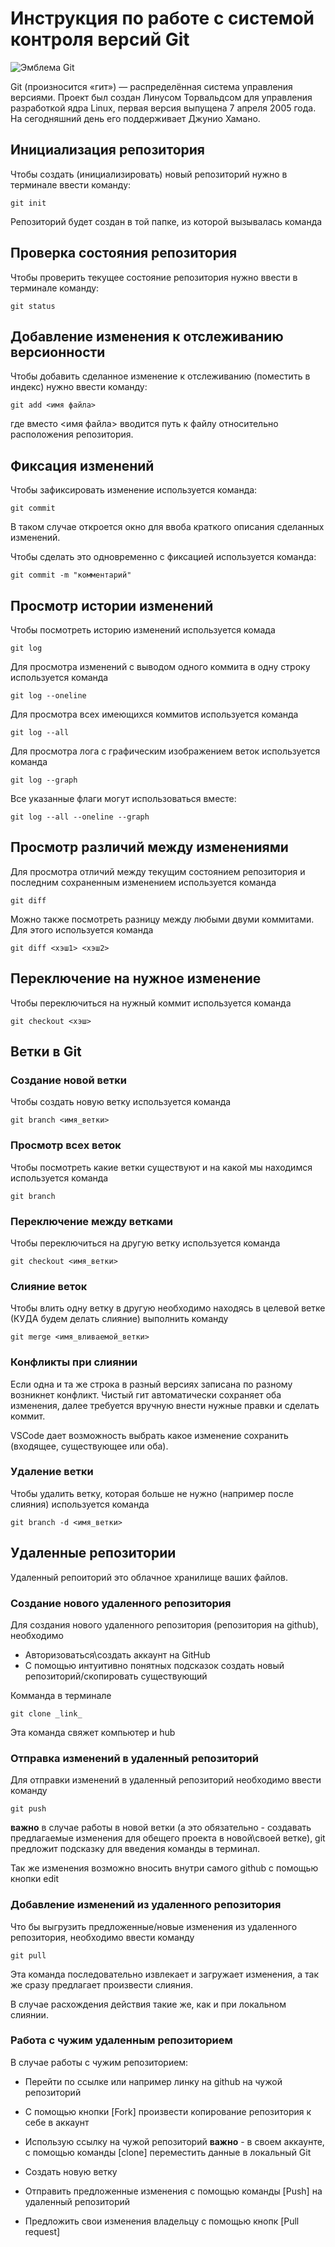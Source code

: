 # **Инструкция по работе с системой контроля версий Git**

![Эмблема Git](git.jpg)

Git (произносится «гит») — распределённая система управления версиями. Проект был создан Линусом Торвальдсом для управления разработкой ядра Linux, первая версия выпущена 7 апреля 2005 года. На сегодняшний день его поддерживает Джунио Хамано.

## Инициализация репозитория

Чтобы создать (инициализировать) новый репозиторий нужно в терминале ввести команду:

    git init

Репозиторий будет создан в той папке, из которой вызывалась команда

## Проверка состояния репозитория

Чтобы проверить текущее состояние репозитория нужно ввести в терминале команду:

    git status

## Добавление изменения к отслеживанию версионности

Чтобы добавить сделанное изменение к отслеживанию (поместить в индекс) нужно ввести команду:

    git add <имя файла>

где вместо <имя файла> вводится путь к файлу относительно расположения репозитория.

## Фиксация изменений

Чтобы зафиксировать изменение используется команда:

    git commit

В таком случае откроется окно для ввоба краткого описания сделанных изменений.

Чтобы сделать это одновременно с фиксацией используется команда:

    git commit -m "комментарий"

## Просмотр истории изменений

Чтобы посмотреть историю изменений используется комада

    git log

Для просмотра изменений с выводом одного коммита в одну строку используется команда

    git log --oneline

Для просмотра всех имеющихся коммитов используется команда

    git log --all

Для просмотра лога с графическим изображением веток используется команда

    git log --graph

Все указанные флаги могут использоваться вместе:

    git log --all --oneline --graph

## Просмотр различий между изменениями

Для просмотра отличий между текущим состоянием репозитория и последним сохраненным изменением используется команда

    git diff

Можно также посмотреть разницу между любыми двуми коммитами. Для этого используется команда

    git diff <хэш1> <хэш2>

## Переключение на нужное изменение

Чтобы переключиться на нужный коммит используется команда

    git checkout <хэш>

## Ветки в Git

### Создание новой ветки

Чтобы создать новую ветку используется команда

    git branch <имя_ветки>

### Просмотр всех веток

Чтобы посмотреть какие ветки существуют и на какой мы находимся используется команда

    git branch

### Переключение между ветками

Чтобы переключиться на другую ветку используется команда

    git checkout <имя_ветки>

### Слияние веток

Чтобы влить одну ветку в другую необходимо находясь в целевой ветке (КУДА будем делать слияние) выполнить команду

    git merge <имя_вливаемой_ветки>

### Конфликты при слиянии

Если одна и та же строка в разный версиях записана по разному возникнет конфликт.
Чистый гит автоматически сохраняет оба изменения, далее требуется вручную внести нужные правки и сделать коммит.

VSСode дает возможность выбрать какое изменение сохранить (входящее, существующее или оба).

### Удаление ветки

Чтобы удалить ветку, которая больше не нужно (например после слияния) используется команда

    git branch -d <имя_ветки>

## Удаленные репозитории

Удаленный репоиторий это облачное хранилище ваших файлов.

### Создание нового удаленного репозитория

Для создания нового удаленного репозитория (репозитория на github), необходимо

* Авторизоваться\создать аккаунт на GitHub
* С помощью интуитивно понятных подсказок создать новый репозиторий/скопировать существующий

Комманда в терминале 
    
    git clone _link_

Эта команда свяжет компьютер и hub

### Отправка изменений в удаленный репозиторий

Для отправки изменений в удаленный репозиторий необходимо ввести команду 

    git push

**важно**  в случае работы в новой ветки (а это обязательно - создавать предлагаемые изменения для обещего проекта в новой\своей ветке), git предложит подсказку для введения команды в терминал.

Так же изменения возможно вносить внутри самого github с помощью кнопки edit

### Добавление изменений из удаленного репозитория

Что бы выгрузить предложенные/новые изменения из удаленного репозитория, необходимо ввести команду

    git pull

Эта команда последовательно извлекает и загружает изменения, а так же сразу предлагает произвести слияния.

В случае расхождения действия такие же, как и при локальном слиянии.


### Работа с чужим удаленным репозиторием

В случае работы с чужим репозиторием:

* Перейти по ссылке или например линку на github на чужой репозиторий

* С помощью кнопки [Fork] произвести копирование репозитория к себе в аккаунт

* Использую ссылку на чужой репозиторий **важно** - в своем аккаунте, с помощью команды [clone] переместить данные в локальный Git

* Создать новую ветку

* Отправить предложенные изменения с помощью команды [Push] на удаленный репозиторий

* Предложить свои изменения владельцу с помощью кнопк [Pull request]


